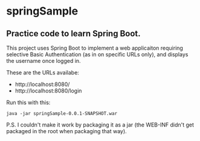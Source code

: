 # springSample
## Practice code to learn Spring Boot.

This project uses Spring Boot to implement a web applicaiton requiring selective Basic Authentication (as in on specific URLs only), and displays the username once logged in.

These are the URLs availabe:
* http://localhost:8080/
* http://localhost:8080/login

Run this with this:

``java -jar springSample-0.0.1-SNAPSHOT.war``

P.S. I couldn't make it work by packaging it as a jar (the WEB-INF didn't get packaged in the root when packaging that way).